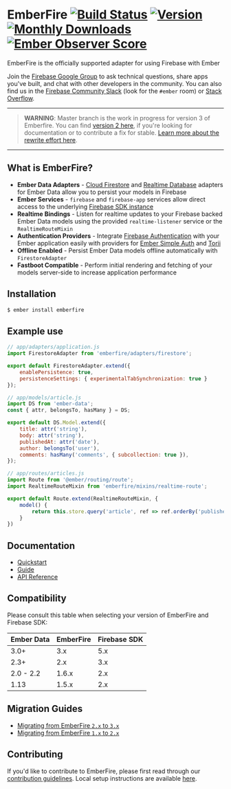 # EmberFire [![Build Status](https://travis-ci.org/firebase/emberfire.svg?branch=master)](https://travis-ci.org/firebase/emberfire) [![Version](https://badge.fury.io/gh/firebase%2Femberfire.svg)](http://badge.fury.io/gh/firebase%2Femberfire) [![Monthly Downloads](http://img.shields.io/npm/dm/emberfire.svg?style=flat)](https://www.npmjs.org/package/emberfire) [![Ember Observer Score](http://emberobserver.com/badges/emberfire.svg)](http://emberobserver.com/addons/emberfire)

EmberFire is the officially supported adapter for using Firebase with Ember

Join the [Firebase Google Group](https://groups.google.com/forum/#!forum/firebase-talk)
to ask technical questions, share apps you've built, and chat with other developers in the community. You can also find us in the [Firebase Community Slack](https://firebase.community/) (look for the `#ember` room) or [Stack Overflow](https://stackoverflow.com/questions/tagged/emberfire).

---

> **WARNING**: Master branch is the work in progress for version 3 of Emberfire. You can find [version 2 here](https://github.com/firebase/emberfire/tree/v2), if you're looking for documentation or to contribute a fix for stable. [Learn more about the rewrite effort here](https://github.com/firebase/emberfire/issues/542).

---

## What is EmberFire?

- **Ember Data Adapters** - [Cloud Firestore](https://firebase.google.com/docs/firestore/) and [Realtime Database](https://firebase.google.com/docs/database/) adapters for Ember Data allow you to persist your models in Firebase
- **Ember Services** - `firebase` and `firebase-app` services allow direct access to the underlying [Firebase SDK instance](https://firebase.google.com/docs/reference/js/)
- **Realtime Bindings** - Listen for realtime updates to your Firebase backed Ember Data models using the provided `realtime-listener` service or the `RealtimeRouteMixin`
- **Authentication Providers** - Integrate [Firebase Authentication](https://firebase.google.com/docs/auth/) with your Ember application easily with providers for [Ember Simple Auth](http://ember-simple-auth.com/) and [Torii](http://vestorly.github.io/torii/)
- **Offline Enabled** - Persist Ember Data models offline automatically with `FirestoreAdapter`
- **Fastboot Compatible** - Perform initial rendering and fetching of your models server-side to increase application performance

## Installation

```bash
$ ember install emberfire
```

## Example use

```js
// app/adapters/application.js
import FirestoreAdapter from 'emberfire/adapters/firestore';

export default FirestoreAdapter.extend({
    enablePersistence: true,
    persistenceSettings: { experimentalTabSynchronization: true }
});
```

```js
// app/models/article.js
import DS from 'ember-data';
const { attr, belongsTo, hasMany } = DS;

export default DS.Model.extend({
    title: attr('string'),
    body: attr('string'),
    publishedAt: attr('date'),
    author: belongsTo('user'),
    comments: hasMany('comments', { subcollection: true }),
});
```

```js
// app/routes/articles.js
import Route from '@ember/routing/route';
import RealtimeRouteMixin from 'emberfire/mixins/realtime-route';

export default Route.extend(RealtimeRouteMixin, {
    model() {
        return this.store.query('article', ref => ref.orderBy('publishedAt'));
    }
})
```

## Documentation

* [Quickstart](docs/quickstart.md)
* [Guide](docs/guide/README.md)
* [API Reference](docs/reference/README.md)

## Compatibility

Please consult this table when selecting your version of EmberFire and Firebase SDK:

| Ember Data        | EmberFire | Firebase SDK |
| ------------------| ----------|--------------|
| 3.0+              | 3.x       | 5.x          |
| 2.3+              | 2.x       | 3.x          |
| 2.0 - 2.2         | 1.6.x     | 2.x          |
| 1.13              | 1.5.x     | 2.x          |

## Migration Guides

* [Migrating from EmberFire `2.x` to `3.x`](docs/migration/2XX-to-3XX.md)
* [Migrating from EmberFire `1.x` to `2.x`](docs/migration/1XX-to-2XX.md)

## Contributing

If you'd like to contribute to EmberFire, please first read through our [contribution
guidelines](https://github.com/firebase/emberfire/blob/master/.github/CONTRIBUTING.md). Local setup instructions are available [here](https://github.com/firebase/emberfire/blob/master/.github/CONTRIBUTING.md#local-setup).